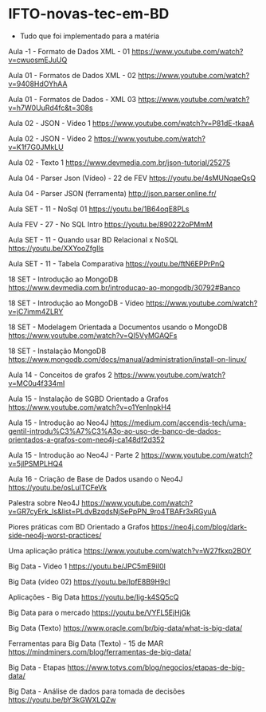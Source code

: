 # IFTO-novas-tec-em-BD

- Tudo que foi implementado para a matéria

Aula -1 - Formato de Dados XML - 01
https://www.youtube.com/watch?v=cwuosmEJuUQ


Aula 01 - Formatos de Dados XML - 02
https://www.youtube.com/watch?v=9408HdOYhAA 


Aula 01 - Formatos de Dados - XML 03
https://www.youtube.com/watch?v=h7W0UuRd4fc&t=308s 


Aula 02 - JSON - Vídeo 1
https://www.youtube.com/watch?v=P81dE-tkaaA


Aula 02 - JSON - Vídeo 2
https://www.youtube.com/watch?v=K1f7G0JMkLU 


Aula 02 - Texto 1
https://www.devmedia.com.br/json-tutorial/25275


Aula 04 - Parser Json (Vídeo) - 22 de FEV
https://youtu.be/4sMUNqaeQsQ 


Aula 04 - Parser JSON (ferramenta)
http://json.parser.online.fr/ 


Aula SET - 11 - NoSql 01
https://youtu.be/1B64oqE8PLs


Aula FEV - 27 - No SQL Intro
https://youtu.be/890222oPMmM


Aula SET - 11 - Quando usar BD Relacional x NoSQL
https://youtu.be/XXYooZfgIls


Aula SET - 11 - Tabela Comparativa
https://youtu.be/ftN6EPPrPnQ 


18 SET - Introdução ao MongoDB
https://www.devmedia.com.br/introducao-ao-mongodb/30792#Banco 


18 SET - Introdução ao MongoDB - Vídeo
https://www.youtube.com/watch?v=jC7imm4ZLRY


18 SET - Modelagem Orientada a Documentos usando o MongoDB
https://www.youtube.com/watch?v=QI5VyMGAQFs 


18 SET - Instalação MongoDB
https://www.mongodb.com/docs/manual/administration/install-on-linux/


Aula 14 - Conceitos de grafos 2
https://www.youtube.com/watch?v=MC0u4f334mI


Aula 15 - Instalação de SGBD Orientado a Grafos
https://www.youtube.com/watch?v=o1YenInpkH4 


Aula 15 - Introdução ao Neo4J
https://medium.com/accendis-tech/uma-gentil-introdu%C3%A7%C3%A3o-ao-uso-de-banco-de-dados-orientados-a-grafos-com-neo4j-ca148df2d352


Aula 15 - Introdução ao Neo4J - Parte 2
https://www.youtube.com/watch?v=5jlPSMPLHQ4 


Aula 16 - Criação de Base de Dados usando o Neo4J
https://youtu.be/osLuITCFeVk


Palestra sobre Neo4J
https://www.youtube.com/watch?v=GR7cyErk_Is&list=PLdvBzqdsNjSePpPN_9ro4TBAFr3xRGyuA


Piores práticas com BD Orientado a Grafos
https://neo4j.com/blog/dark-side-neo4j-worst-practices/ 


Uma aplicação prática
https://www.youtube.com/watch?v=W27fkxp2BOY 


Big Data - Video 1
https://youtu.be/JPC5mE9iI0I


Big Data (vídeo 02)
https://youtu.be/IpfE8B9H9cI 


Aplicações - Big Data
https://youtu.be/Iig-k4SQ5cQ


Big Data para o mercado
https://youtu.be/VYFL5EjHjGk 


Big Data (Texto)
https://www.oracle.com/br/big-data/what-is-big-data/ 


Ferramentas para Big Data (Texto) - 15 de MAR
https://mindminers.com/blog/ferramentas-de-big-data/ 


Big Data - Etapas
https://www.totvs.com/blog/negocios/etapas-de-big-data/


Big Data - Análise de dados para tomada de decisões
https://youtu.be/bY3kGWXLQZw